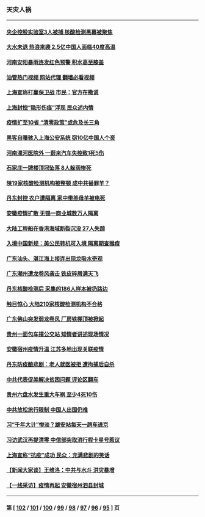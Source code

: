### 天灾人祸
---
#### [央企控股实验室3人被捕 核酸检测黑幕被聚焦](../../pages/ncid280/n13774152.md?07060445) 
#### [大水未退 热浪来袭 2.5亿中国人面临40度高温](../../pages/ncid280/n13774061.md?07060445) 
#### [河南安阳暴雨连发红色预警 积水高至膝盖](../../pages/ncid280/n13774003.md?07060445) 
#### [油管热门视频 网站代理 翻墙必看视频](http://209.222.30.114:81/youtube.html?07060445)
#### [上海宣称打赢保卫战 市民：官方在撒谎](../../pages/ncid280/n13773851.md?07060445) 
#### [上海封控“隐形伤痕”浮现 民众述内情](../../pages/ncid280/n13773324.md?07060445) 
#### [疫情扩至10省 “清零政策”或危及长三角](../../pages/ncid280/n13773328.md?07060445) 
#### [黑客自曝骇入上海公安系统 窃10亿中国人个资](../../pages/ncid280/n13773395.md?07060445) 
#### [河南漯河医院外 一蔚来汽车失控致1死5伤](../../pages/ncid280/n13773263.md?07060445) 
#### [石家庄一牌楼顶冠坠落 8人躲雨惨死](../../pages/ncid280/n13772948.md?07060445) 
#### [陕19家核酸检测机构被整顿 成中共替罪羊？](../../pages/ncid280/n13772816.md?07060445) 
#### [丹东封控 农户遭隔离 家中带羔母羊被电死](../../pages/ncid280/n13772757.md?07060445) 
#### [安徽疫情扩散 无锡一商业城数万人隔离](../../pages/ncid280/n13772567.md?07060445) 
#### [大陆工程船在香港海域断裂沉没 27人失踪](../../pages/ncid280/n13772484.md?07060445) 
#### [入境中国新规：美公民转机可入境 隔离期查猴痘](../../pages/ncid280/n13771991.md?07060445) 
#### [广东汕头、湛江海上接连出现龙吸水奇观](../../pages/ncid280/n13772011.md?07060445) 
#### [广东潮州遭龙卷风袭击 铁皮碎屑满天飞](../../pages/ncid280/n13771997.md?07060445) 
#### [丹东核酸检测后 采集的186人样本被扔路边](../../pages/ncid280/n13771666.md?07060445) 
#### [触目惊心 大陆210家核酸检测机构不合格](../../pages/ncid280/n13771435.md?07060445) 
#### [广东佛山突发弱龙卷风 厂房铁棚顶被掀起](../../pages/ncid280/n13771365.md?07060445) 
#### [贵州一面包车撞公交站 知情者讲述现场情况](../../pages/ncid280/n13771302.md?07060445) 
#### [安徽宿州疫情升温 江苏多地出现关联疫情](../../pages/ncid280/n13771257.md?07060445) 
#### [丹东防疫酿悲剧：老人就医被拒 遭拘捕后自杀](../../pages/ncid280/n13770936.md?07060445) 
#### [中共代表促美解决贫困问题 评论区翻车](../../pages/ncid280/n13770656.md?07060445) 
#### [贵州六盘水发生重大车祸 至少4死10伤](../../pages/ncid280/n13770624.md?07060445) 
#### [中共放松旅行限制 中国人出国仍难](../../pages/ncid280/n13770135.md?07060445) 
#### [习“千年大计”惨淡？雄安站每天一趟车进京](../../pages/ncid280/n13770105.md?07060445) 
#### [习访武汉再提清零 中信部突取消行程卡星号惹议](../../pages/ncid280/n13769962.md?07060445) 
#### [上海宣称“抗疫”成功 民众：充满悲剧的笑话](../../pages/ncid280/n13770034.md?07060445) 
#### [【新闻大家谈】王维洛：中共与水斗 洪灾暴增](../../pages/ncid280/n13769655.md?07060445) 
#### [【一线采访】疫情再起 安徽宿州泗县封城](../../pages/ncid280/n13769890.md?07060445) 

---
#### 第 [ [102](./102.md?07060445) / [101](./101.md?07060445) / [100](./100.md?07060445) / [99](./99.md?07060445) / [98](./98.md?07060445) / [97](./97.md?07060445) / [96](./96.md?07060445) / [95](./95.md?07060445) ] 页
